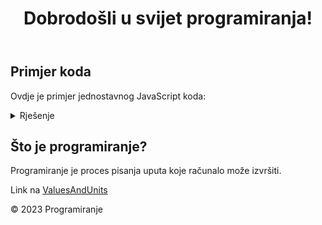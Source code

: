 <html lang="en">
<head>
    <meta charset="UTF-8">
  <link rel="stylesheet" href="obrisati.css">
</head>
<body>
<header>
  <h1>Dobrodošli u svijet programiranja!</h1>
</header>
<main>
  <section>
    <h2>Primjer koda</h2>
    <p>Ovdje je primjer jednostavnog JavaScript koda:</p>
    <details>
      <summary>Rješenje</summary>
    <pre><code>function pozdrav() {
    console.log("Pozdrav, svijete!");
}</code></pre>
    </details>
  </section>
  <section>
    <h2>Što je programiranje?</h2>
    <p>Programiranje je proces pisanja uputa koje računalo može izvršiti.</p>
  </section>
     <p> Link na <a href="ValuesAndUnits/index.html">ValuesAndUnits</a> </p>
</main>
<footer>
  <p>&copy; 2023 Programiranje</p>
</footer>
</body>
</html>
